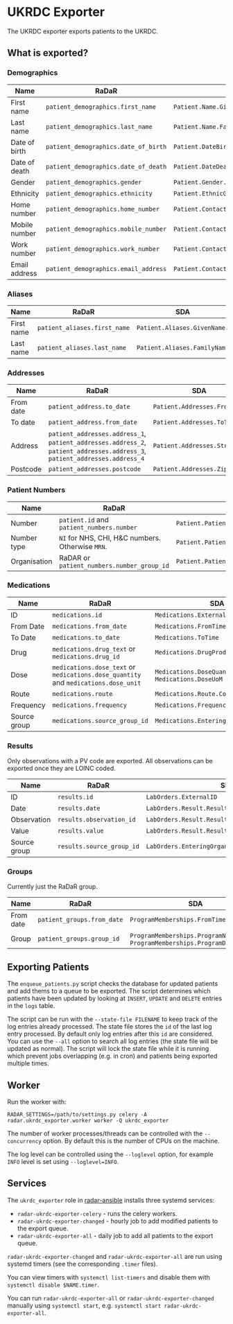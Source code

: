 # UKRDC Exporter

The UKRDC exporter exports patients to the UKRDC.

## What is exported?

### Demographics

| Name          | RaDaR                                | SDA                                     |
|---------------|--------------------------------------|-----------------------------------------|
| First name    | `patient_demographics.first_name`    | `Patient.Name.GivenName`                |
| Last name     | `patient_demographics.last_name`     | `Patient.Name.FamilyName`               |
| Date of birth | `patient_demographics.date_of_birth` | `Patient.DateBirth`                     |
| Date of death | `patient_demographics.date_of_death` | `Patient.DateDeath`                     |
| Gender        | `patient_demographics.gender`        | `Patient.Gender.Code`                   |
| Ethnicity     | `patient_demographics.ethnicity`     | `Patient.EthnicGroup.Code`              |
| Home number   | `patient_demographics.home_number`   | `Patient.ContactInfo.HomePhoneNumber`   |
| Mobile number | `patient_demographics.mobile_number` | `Patient.ContactInfo.MobilePhoneNumber` |
| Work number   | `patient_demographics.work_number`   | `Patient.ContactInfo.WorkPhoneNumber`   |
| Email address | `patient_demographics.email_address` | `Patient.ContactInfo.EmailAddress`      |

### Aliases

| Name       | RaDaR                        | SDA                          |
|------------|------------------------------|------------------------------|
| First name | `patient_aliases.first_name` | `Patient.Aliases.GivenName`  |
| Last name  | `patient_aliases.last_name`  | `Patient.Aliases.FamilyName` |

### Addresses

| Name      | RaDaR                                                                                                                      | SDA                          |
|-----------|----------------------------------------------------------------------------------------------------------------------------|------------------------------|
| From date | `patient_address.to_date`                                                                                                  | `Patient.Addresses.FromTime` |
| To date   | `patient_address.from_date`                                                                                                | `Patient.Addresses.ToTime`   |
| Address   | `patient_addresses.address_1`, `patient_addresses.address_2`, `patient_addresses.address_3`, `patient_addresses.address_4` | `Patient.Addresses.Street`   |
| Postcode  | `patient_addresses.postcode`                                                                                               | `Patient.Addresses.Zip.Code` |

### Patient Numbers

| Name         | RaDaR                                            | SDA
|--------------|--------------------------------------------------|-----------------------------------------------
| Number       | `patient.id` and `patient_numbers.number`        | `Patient.PatientNumbers.Number`
| Number type  | `NI` for NHS, CHI, H&C numbers. Otherwise `MRN`. | `Patient.PatientNumbers.NumberType`
| Organisation | RaDAR or `patient_numbers.number_group_id`       | `Patient.PatientNumbers.Organization.Code`

### Medications

| Name         | RaDaR                                                                              | SDA                                                  |
|--------------|------------------------------------------------------------------------------------|------------------------------------------------------|
| ID           | `medications.id`                                                                   | `Medications.ExternalID`                             |
| From Date    | `medications.from_date`                                                            | `Medications.FromTime`                               |
| To Date      | `medications.to_date`                                                              | `Medications.ToTime`                                 |
| Drug         | `medications.drug_text` or `medications.drug_id`                                   | `Medications.DrugProduct.ProductName`                |
| Dose         | `medications.dose_text` or `medications.dose_quantity` and `medications.dose_unit` | `Medications.DoseQuantity` and `Medications.DoseUoM` |
| Route        | `medications.route`                                                                | `Medications.Route.Code`                             |
| Frequency    | `medications.frequency`                                                            | `Medications.Frequency.Code`                         |
| Source group | `medications.source_group_id`                                                      | `Medications.EnteringOrganization`                   |

### Results

Only observations with a PV code are exported. All observations can be exported once they are LOINC coded.

| Name         | RaDaR                     | SDA                                              |
|--------------|---------------------------|--------------------------------------------------|
| ID           | `results.id`              | `LabOrders.ExternalID`                           |
| Date         | `results.date`            | `LabOrders.Result.ResultItems.ObservationTime`   |
| Observation  | `results.observation_id`  | `LabOrders.Result.ResultItems.TestItemCode.Code` |
| Value        | `results.value`           | `LabOrders.Result.ResultItems.ResultValue`       |
| Source group | `results.source_group_id` | `LabOrders.EnteringOrganization`                 |

### Groups

Currently just the RaDaR group.

| Name      | RaDaR                      | SDA                                                                          |
|-----------|----------------------------|------------------------------------------------------------------------------|
| From date | `patient_groups.from_date` | `ProgramMemberships.FromTime`                                                |
| Group     | `patient_groups.group_id`  | `ProgramMemberships.ProgramName` and `ProgramMemberships.ProgramDescription` |

## Exporting Patients

The `enqueue_patients.py` script checks the database for updated patients and add thems to a queue to be exported.
The script determines which patients have been updated by looking at `INSERT`, `UPDATE` and `DELETE` entries in the `logs` table.

The script can be run with the `--state-file FILENAME` to keep track of the log entries already processed.
The state file stores the `id` of the last log entry processed.
By default only log entries after this `id` are considered.
You can use the `--all` option to search all log entries (the state file will be updated as normal).
The script will lock the state file while it is running which prevent jobs overlapping (e.g. in cron) and patients being exported multiple times.

## Worker

Run the worker with:

```
RADAR_SETTINGS=/path/to/settings.py celery -A radar.ukrdc_exporter.worker worker -Q ukrdc_exporter
```

The number of worker processes/threads can be controlled with the `--concurrency` option. By default this is the number of CPUs on the machine.

The log level can be controlled using the `--loglevel` option, for example `INFO` level is set using `--loglevel=INFO`.

## Services

The `ukrdc_exporter` role in [radar-ansible](https://github.com/renalreg/radar-ansible) installs three systemd services:

* `radar-ukrdc-exporter-celery` - runs the celery workers.
* `radar-ukrdc-exporter-changed` - hourly job to add modified patients to the export queue.
* `radar-ukrdc-exporter-all` - daily job to add all patients to the export queue.

`radar-ukrdc-exporter-changed` and `radar-ukrdc-exporter-all` are run using systemd timers (see the corresponding `.timer` files).

You can view timers with `systemctl list-timers` and disable them with `systemctl disable $NAME.timer`.

You can run `radar-ukrdc-exporter-all` or `radar-ukrdc-exporter-changed` manually using `systemctl start`, e.g. `systemctl start radar-ukrdc-exporter-all`.
